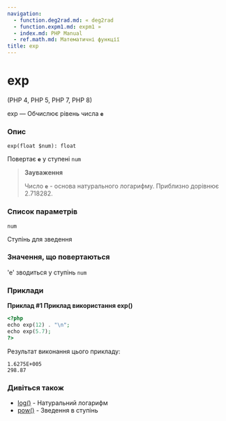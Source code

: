```yaml
---
navigation:
  - function.deg2rad.md: « deg2rad
  - function.expm1.md: expm1 »
  - index.md: PHP Manual
  - ref.math.md: Математичні функції
title: exp
---
```

# exp

(PHP 4, PHP 5, PHP 7, PHP 8)

exp — Обчислює рівень числа **`e`**

### Опис

```methodsynopsis
exp(float $num): float
```

Повертає **`e`** у ступені `num`

> **Зауваження**
> 
> Число **`e`** - основа натурального логарифму. Приблизно дорівнює 2.718282.

### Список параметрів

`num`

Ступінь для зведення

### Значення, що повертаються

'e' зводиться у ступінь `num`

### Приклади

**Приклад #1 Приклад використання **exp()****

```php
<?php
echo exp(12) . "\n";
echo exp(5.7);
?>
```

Результат виконання цього прикладу:

```
1.6275E+005
298.87
```

### Дивіться також

-   [log()](function.log.md) - Натуральний логарифм
-   [pow()](function.pow.md) - Зведення в ступінь
